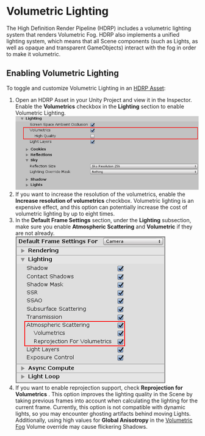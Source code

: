 # Volumetric Lighting

The High Definition Render Pipeline (HDRP) includes a volumetric lighting system that renders Volumetric Fog. HDRP also implements a unified lighting system, which means that all Scene components (such as Lights, as well as opaque and transparent GameObjects) interact with the fog in order to make it volumetric.

## Enabling Volumetric Lighting

To toggle and customize Volumetric Lighting in an [HDRP Asset](HDRP-Asset.html):

1. Open an HDRP Asset in your Unity Project and view it in the Inspector. Enable the **Volumetrics** checkbox in the **Lighting** section to enable Volumetric Lighting.
   ![](Images/VolumetricLighting1.png)
2. If you want to increase the resolution of the volumetrics, enable the **Increase resolution of volumetrics** checkbox. Volumetric lighting is an expensive effect, and this option can potentially increase the cost of volumetric lighting by up to eight times.
3. In the **Default Frame Settings** section, under the **Lighting** subsection, make sure you enable **Atmospheric Scattering** and **Volumetric** if they are not already.
   ![](Images/VolumetricLighting2.png)
4. If you want to enable reprojection support, check **Reprojection for Volumetrics** . This option improves the lighting quality in the Scene by taking previous frames into account when calculating the lighting for the current frame. Currently, this option is not compatible with dynamic lights, so you may encounter ghosting artifacts behind moving Lights. Additionally, using high values for **Global Anisotropy** in the [Volumetric Fog](Override-Volumetric-Fog.html) Volume override may cause flickering Shadows.
